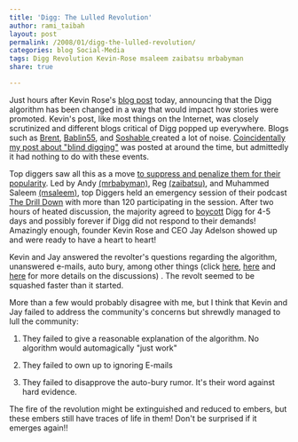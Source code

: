 ```yaml
---
title: 'Digg: The Lulled Revolution'
author: rami_taibah
layout: post
permalink: /2008/01/digg-the-lulled-revolution/
categories: blog Social-Media
tags: Digg Revolution Kevin-Rose msaleem zaibatsu mrbabyman
share: true

---
```


Just hours after Kevin Rose's [blog post](http://blog.digg.com/?p=106 "blog post") today, announcing that the Digg algorithm has been changed in a way that would impact how stories were promoted. Kevin's post, like most things on the Internet, was closely scrutinized and different blogs critical of Digg popped up everywhere. Blogs such as [Brent](http://www.brentcsutoras.com/2008/01/23/200-diggs-1-voice-diggers-had-enough/ "Brent"), [Bablin55](http://babblin5.com/2008/01/23/two-diggs-one-cup/ "Bablin55"), and [Soshable ](http://soshable.com/digg-algorithm-change/ "Soshable,")created a lot of noise. [Coincidentally my post about "blind digging"](/blog/social-media/digg-cartels-is-there-such-a-thing/ "post") was posted at around the time, but admittedly it had nothing to do with these events.

Top diggers saw all this as a move [to suppress and penalize them for their popularity](http://muhammadsaleem.com/2008/01/24/from-revolt-to-resolution-in-12-hours-or-less/ "to suppress and penalize them for their popularity"). Led by Andy [(mrbabyman)](http://digg.com/users/mrbabyman), Reg [(zaibatsu)](http://digg.com/users/zaibatsu), and Muhammed Saleem [(msaleem)](http://digg.com/users/msaleem), top Diggers held an emergency session of their podcast [The Drill Down](http://soshable.com/digg-algorithm-change/ "The Drill Down") with more than 120 participating in the session. After two hours of heated discussion, the majority agreed to [boycott](http://revoltnation.blogspot.com/2008/01/digg-is-game-lets-play-for-real-this.html "boycott") Digg for 4-5 days and possibly forever if Digg did not respond to their demands! Amazingly enough, founder Kevin Rose and CEO Jay Adelson showed up and were ready to have a heart to heart!

Kevin and Jay answered the revolter's questions regarding the algorithm, unanswered e-mails, auto bury, among other things (click [here](http://www.techipedia.com/2008/kevin-rose-and-jay-adelson-on-digg/ "here"), [here](http://soshable.com/rose-adelson-digg/ "here") and [here](http://www.brentcsutoras.com/2008/01/24/diggers-shout-loud-enough-jay-and-rose-respond/ "here") for more details on the discussions) . The revolt seemed to be squashed faster than it started.

More than a few would probably disagree with me, but I think that Kevin and Jay failed to address the community's concerns but shrewdly managed to lull the community:

1. They failed to give a reasonable explanation of the algorithm. No algorithm would automagically "just work"

2. They failed to own up to ignoring E-mails

3. They failed to disapprove the auto-bury rumor. It's their word against hard evidence.

The fire of the revolution might be extinguished and reduced to embers, but these embers still have traces of life in them! Don't be surprised if it emerges again!!
